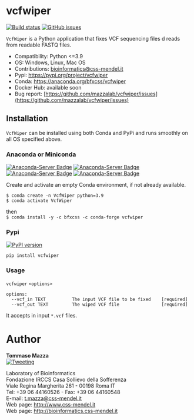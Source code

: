 # vcfwiper
[![Build status](https://ci.appveyor.com/api/projects/status/ljspohumdl4rhlmk?svg=true)](https://ci.appveyor.com/project/irongraft/vcfwiper)
[![GitHub issues](https://img.shields.io/github/issues-raw/mazzalab/vcfwiper)](https://github.com/mazzalab/vcfwiper/issues)

`VcfWiper` is a Python application that fixes VCF sequencing files
d reads from readable FASTQ files. 

* Compatibility: Python <=3.9
* OS: Windows, Linux, Mac OS
* Contributions: [bioinformatics@css-mendel.it](bioinformatics@css-mendel.it)
* Pypi: https://pypi.org/project/vcfwiper
* Conda: https://anaconda.org/bfxcss/vcfwiper
* Docker Hub: available soon
* Bug report: [https://github.com/mazzalab/vcfwiper/issues](https://github.com/mazzalab/vcfwiper/issues)


## Installation
`VcfWiper` can be installed using both Conda and PyPi and runs smoothly on all OS specified above.

### Anaconda or Miniconda
[![Anaconda-Server Badge](https://anaconda.org/bfxcss/vcfwiper/badges/version.svg)](https://anaconda.org/bfxcss/vcfwiper) [![Anaconda-Server Badge](https://anaconda.org/bfxcss/vcfwiper/badges/latest_release_date.svg)](https://anaconda.org/bfxcss/vcfwiper) [![Anaconda-Server Badge](https://anaconda.org/bfxcss/vcfwiper/badges/platforms.svg)](https://anaconda.org/bfxcss/vcfwiper) [![Anaconda-Server Badge](https://anaconda.org/bfxcss/vcfwiper/badges/downloads.svg)](https://anaconda.org/bfxcss/vcfwiper)

Create and activate an empty Conda environment, if not already available.<br/>
```
$ conda create -n VcfWiper python=3.9
$ conda activate VcfWiper
```

then<br/>
`$ conda install -y -c bfxcss -c conda-forge vcfwiper`

### Pypi
[![PyPI version](https://badge.fury.io/py/vcfwiper.svg)](https://pypi.org/project/vcfwiper/)

`pip install vcfwiper`

### Usage
`vcfwiper` `<options>`
```
options:
  --vcf_in TEXT          The input VCF file to be fixed    [required]
  --vcf_out TEXT         The wiped VCF file                [required]
```
It accepts in input `*.vcf` files.

# Author
**Tommaso Mazza**  
[![Tweeting](https://img.shields.io/twitter/url/http/shields.io.svg?style=social)](https://twitter.com/irongraft)

Laboratory of Bioinformatics<br/>
Fondazione IRCCS Casa Sollievo della Sofferenza<br/>
Viale Regina Margherita 261 - 00198 Roma IT<br/>
Tel: +39 06 44160526 - Fax: +39 06 44160548<br/>
E-mail: t.mazza@css-mendel.it <br/>
Web page: http://www.css-mendel.it <br/>
Web page: http://bioinformatics.css-mendel.it <br/>